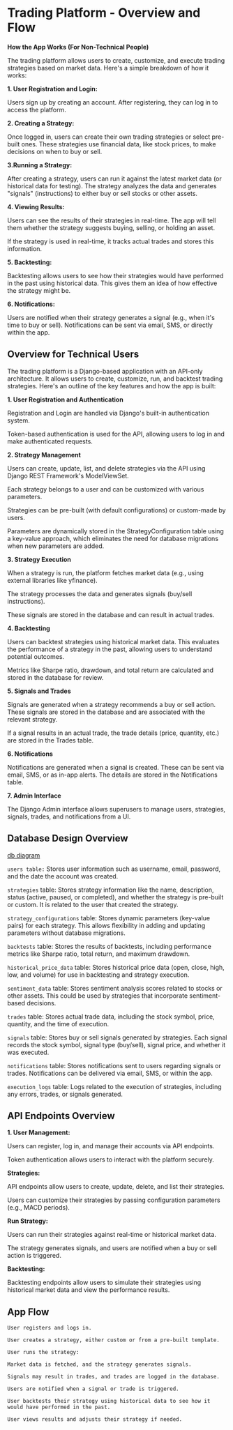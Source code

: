 # **Trading Platform - Overview and Flow**

**How the App Works (For Non-Technical People)**

The trading platform allows users to create, customize, and execute trading strategies based on market data. Here's a simple breakdown of how it works:

**1. User Registration and Login:**

Users sign up by creating an account. After registering, they can log in to access the platform.

**2. Creating a Strategy:**

Once logged in, users can create their own trading strategies or select pre-built ones. These strategies use financial data, like stock prices, to make decisions on when to buy or sell.

**3.Running a Strategy:**

After creating a strategy, users can run it against the latest market data (or historical data for testing). The strategy analyzes the data and generates "signals" (instructions) to either buy or sell stocks or other assets.

**4. Viewing Results:**

Users can see the results of their strategies in real-time. The app will tell them whether the strategy suggests buying, selling, or holding an asset.

If the strategy is used in real-time, it tracks actual trades and stores this information.

**5. Backtesting:**

Backtesting allows users to see how their strategies would have performed in the past using historical data. This gives them an idea of how effective the strategy might be.

**6. Notifications:**

Users are notified when their strategy generates a signal (e.g., when it's time to buy or sell). Notifications can be sent via email, SMS, or directly within the app.

## Overview for Technical Users

The trading platform is a Django-based application with an API-only architecture. It allows users to create, customize, run, and backtest trading strategies. Here's an outline of the key features and how the app is built:

**1. User Registration and Authentication**

Registration and Login are handled via Django's built-in authentication system.

Token-based authentication is used for the API, allowing users to log in and make authenticated requests.

**2. Strategy Management**

Users can create, update, list, and delete strategies via the API using Django REST Framework's ModelViewSet.

Each strategy belongs to a user and can be customized with various parameters.

Strategies can be pre-built (with default configurations) or custom-made by users.

Parameters are dynamically stored in the StrategyConfiguration table using a key-value approach, which eliminates the need for database migrations when new parameters are added.

**3. Strategy Execution**

When a strategy is run, the platform fetches market data (e.g., using external libraries like yfinance).

The strategy processes the data and generates signals (buy/sell instructions).

These signals are stored in the database and can result in actual trades.

**4. Backtesting**

Users can backtest strategies using historical market data. This evaluates the performance of a strategy in the past, allowing users to understand potential outcomes.

Metrics like Sharpe ratio, drawdown, and total return are calculated and stored in the database for review.

**5. Signals and Trades**

Signals are generated when a strategy recommends a buy or sell action. These signals are stored in the database and are associated with the relevant strategy.

If a signal results in an actual trade, the trade details (price, quantity, etc.) are stored in the Trades table.

**6. Notifications**

Notifications are generated when a signal is created. These can be sent via email, SMS, or as in-app alerts. The details are stored in the Notifications table.

**7. Admin Interface**

The Django Admin interface allows superusers to manage users, strategies, signals, trades, and notifications from a UI.

## Database Design Overview

[db diagram](https://dbdiagram.io/d/6700a572fb079c7ebd67fd85)

`users table:` Stores user information such as username, email, password, and the date the account was created.

`strategies` table: Stores strategy information like the name, description, status (active, paused, or completed), and whether the strategy is pre-built or custom. It is related to the user that created the strategy.

`strategy_configurations` table: Stores dynamic parameters (key-value pairs) for each strategy. This allows flexibility in adding and updating parameters without database migrations.

`backtests` table: Stores the results of backtests, including performance metrics like Sharpe ratio, total return, and maximum drawdown.

`historical_price_data` table: Stores historical price data (open, close, high, low, and volume) for use in backtesting and strategy execution.

`sentiment_data` table: Stores sentiment analysis scores related to stocks or other assets. This could be used by strategies that incorporate sentiment-based decisions.

`trades` table: Stores actual trade data, including the stock symbol, price, quantity, and the time of execution.

`signals` table: Stores buy or sell signals generated by strategies. Each signal records the stock symbol, signal type (buy/sell), signal price, and whether it was executed.

`notifications` table: Stores notifications sent to users regarding signals or trades. Notifications can be delivered via email, SMS, or within the app.

`execution_logs` table: Logs related to the execution of strategies, including any errors, trades, or signals generated.

## API Endpoints Overview

**1. User Management:**

Users can register, log in, and manage their accounts via API endpoints.

Token authentication allows users to interact with the platform securely.

**Strategies:**

API endpoints allow users to create, update, delete, and list their strategies.

Users can customize their strategies by passing configuration parameters (e.g., MACD periods).

**Run Strategy:**

Users can run their strategies against real-time or historical market data.

The strategy generates signals, and users are notified when a buy or sell action is triggered.

**Backtesting:**

Backtesting endpoints allow users to simulate their strategies using historical market data and view the performance results.

## App Flow

    User registers and logs in.

    User creates a strategy, either custom or from a pre-built template.

    User runs the strategy:

    Market data is fetched, and the strategy generates signals.

    Signals may result in trades, and trades are logged in the database.

    Users are notified when a signal or trade is triggered.

    User backtests their strategy using historical data to see how it would have performed in the past.

    User views results and adjusts their strategy if needed.
